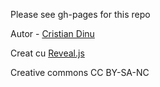 Please see gh-pages for this repo

Autor - [Cristian Dinu](http://cristiandinu.info)

Creat cu [Reveal.js](http://lab.hakim.se/reveal-js/#/)

Creative commons CC BY-SA-NC
